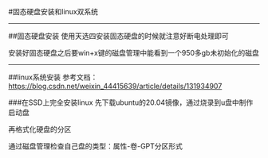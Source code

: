 #固态硬盘安装和linux双系统

---
##固态硬盘安装
使用天选四安装固态硬盘的时候就注意好断电处理即可

安装好固态硬盘之后要win+x键的磁盘管理中能看到一个950多gb未初始化的磁盘

---
##linux系统安装
参考文档：https://blog.csdn.net/weixin_44415639/article/details/131934907

###在SSD上完全安装linux
先下载ubuntu的20.04镜像，通过烧录到u盘中制作启动盘

再格式化硬盘的分区

通过磁盘管理检查自己盘的类型：属性-卷-GPT分区形式


